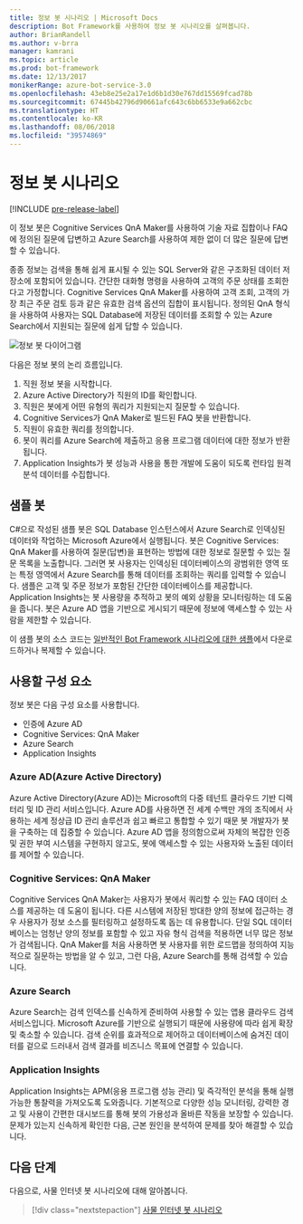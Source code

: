 ```yaml
---
title: 정보 봇 시나리오 | Microsoft Docs
description: Bot Framework를 사용하여 정보 봇 시나리오를 살펴봅니다.
author: BrianRandell
ms.author: v-brra
manager: kamrani
ms.topic: article
ms.prod: bot-framework
ms.date: 12/13/2017
monikerRange: azure-bot-service-3.0
ms.openlocfilehash: 43eb8e25e2a17e1d6b1d30e767dd15569fcad78b
ms.sourcegitcommit: 67445b42796d90661afc643c6bb6533e9a662cbc
ms.translationtype: HT
ms.contentlocale: ko-KR
ms.lasthandoff: 08/06/2018
ms.locfileid: "39574869"
---
```

# <a name="information-bot-scenario"></a>정보 봇 시나리오

[!INCLUDE [pre-release-label](includes/pre-release-label-v3.md)]

이 정보 봇은 Cognitive Services QnA Maker를 사용하여 기술 자료 집합이나 FAQ에 정의된 질문에 답변하고 Azure Search를 사용하여 제한 없이 더 많은 질문에 답변할 수 있습니다.

종종 정보는 검색을 통해 쉽게 표시될 수 있는 SQL Server와 같은 구조화된 데이터 저장소에 포함되어 있습니다. 간단한 대화형 명령을 사용하여 고객의 주문 상태를 조회한다고 가정합니다. Cognitive Services QnA Maker를 사용하여 고객 조회, 고객의 가장 최근 주문 검토 등과 같은 유효한 검색 옵션의 집합이 표시됩니다. 정의된 QnA 형식을 사용하여 사용자는 SQL Database에 저장된 데이터를 조회할 수 있는 Azure Search에서 지원되는 질문에 쉽게 답할 수 있습니다.

![정보 봇 다이어그램](~/media/scenarios/bot-service-scenario-informational-bot.png)

다음은 정보 봇의 논리 흐름입니다.

1. 직원 정보 봇을 시작합니다.
2. Azure Active Directory가 직원의 ID를 확인합니다.
3. 직원은 봇에게 어떤 유형의 쿼리가 지원되는지 질문할 수 있습니다.
4. Cognitive Services가 QnA Maker로 빌드된 FAQ 봇을 반환합니다.
5. 직원이 유효한 쿼리를 정의합니다.
6. 봇이 쿼리를 Azure Search에 제출하고 응용 프로그램 데이터에 대한 정보가 반환됩니다.
7. Application Insights가 봇 성능과 사용을 통한 개발에 도움이 되도록 런타임 원격 분석 데이터를 수집합니다.

## <a name="sample-bot"></a>샘플 봇
C#으로 작성된 샘플 봇은 SQL Database 인스턴스에서 Azure Search로 인덱싱된 데이터와 작업하는 Microsoft Azure에서 실행됩니다. 봇은 Cognitive Services: QnA Maker를 사용하여 질문(답변)을 표현하는 방법에 대한 정보로 질문할 수 있는 질문 목록을 노출합니다. 그러면 봇 사용자는 인덱싱된 데이터베이스의 광범위한 영역 또는 특정 영역에서 Azure Search를 통해 데이터를 조회하는 쿼리를 입력할 수 있습니다. 샘플은 고객 및 주문 정보가 포함된 간단한 데이터베이스를 제공합니다. Application Insights는 봇 사용량을 추적하고 봇의 예외 상황을 모니터링하는 데 도움을 줍니다. 봇은 Azure AD 앱을 기반으로 게시되기 때문에 정보에 액세스할 수 있는 사람을 제한할 수 있습니다.

이 샘플 봇의 소스 코드는 [일반적인 Bot Framework 시나리오에 대한 샘플](https://aka.ms/bot/scenarios)에서 다운로드하거나 복제할 수 있습니다.

## <a name="components-youll-use"></a>사용할 구성 요소
정보 봇은 다음 구성 요소를 사용합니다.
-   인증에 Azure AD
-   Cognitive Services: QnA Maker
-   Azure Search
-   Application Insights

### <a name="azure-active-directory-azure-ad"></a>Azure AD(Azure Active Directory)
Azure Active Directory(Azure AD)는 Microsoft의 다중 테넌트 클라우드 기반 디렉터리 및 ID 관리 서비스입니다. Azure AD를 사용하면 전 세계 수백만 개의 조직에서 사용하는 세계 정상급 ID 관리 솔루션과 쉽고 빠르고 통합할 수 있기 때문 봇 개발자가 봇을 구축하는 데 집중할 수 있습니다. Azure AD 앱을 정의함으로써 자체의 복잡한 인증 및 권한 부여 시스템을 구현하지 않고도, 봇에 액세스할 수 있는 사용자와 노출된 데이터를 제어할 수 있습니다.

### <a name="cognitive-services-qna-maker"></a>Cognitive Services: QnA Maker
Cognitive Services QnA Maker는 사용자가 봇에서 쿼리할 수 있는 FAQ 데이터 소스를 제공하는 데 도움이 됩니다. 다른 시스템에 저장된 방대한 양의 정보에 접근하는 경우 사용자가 정보 소스를 필터링하고 설정하도록 돕는 데 유용합니다. 단일 SQL 데이터베이스는 엄청난 양의 정보를 포함할 수 있고 자유 형식 검색을 적용하면 너무 많은 정보가 검색됩니다. QnA Maker를 처음 사용하면 봇 사용자를 위한 로드맵을 정의하여 지능적으로 질문하는 방법을 알 수 있고, 그런 다음, Azure Search를 통해 검색할 수 있습니다.

### <a name="azure-search"></a>Azure Search
Azure Search는 검색 인덱스를 신속하게 준비하여 사용할 수 있는 앱용 클라우드 검색 서비스입니다. Microsoft Azure를 기반으로 실행되기 때문에 사용량에 따라 쉽게 확장 및 축소할 수 있습니다. 검색 순위를 효과적으로 제어하고 데이터베이스에 숨겨진 데이터를 겉으로 드러내서 검색 결과를 비즈니스 목표에 연결할 수 있습니다.

### <a name="application-insights"></a>Application Insights
Application Insights는 APM(응용 프로그램 성능 관리) 및 즉각적인 분석을 통해 실행 가능한 통찰력을 가져오도록 도와줍니다. 기본적으로 다양한 성능 모니터링, 강력한 경고 및 사용이 간편한 대시보드를 통해 봇의 가용성과 올바른 작동을 보장할 수 있습니다. 문제가 있는지 신속하게 확인한 다음, 근본 원인을 분석하여 문제를 찾아 해결할 수 있습니다.

## <a name="next-steps"></a>다음 단계
다음으로, 사물 인터넷 봇 시나리오에 대해 알아봅니다.

> [!div class="nextstepaction"]
> [사물 인터넷 봇 시나리오](bot-service-scenario-internet-things.md)
